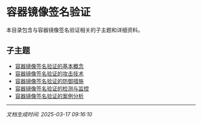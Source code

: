 # 容器镜像签名验证

本目录包含与容器镜像签名验证相关的子主题和详细资料。

## 子主题

- [容器镜像签名验证的基本概念](container-signing/basic-concepts.md)
- [容器镜像签名验证的攻击技术](container-signing/attack-techniques.md)
- [容器镜像签名验证的防御措施](container-signing/defense-measures.md)
- [容器镜像签名验证的检测与监控](container-signing/detection-monitoring.md)
- [容器镜像签名验证的案例分析](container-signing/case-studies.md)

---

*文档生成时间: 2025-03-17 09:16:10*
